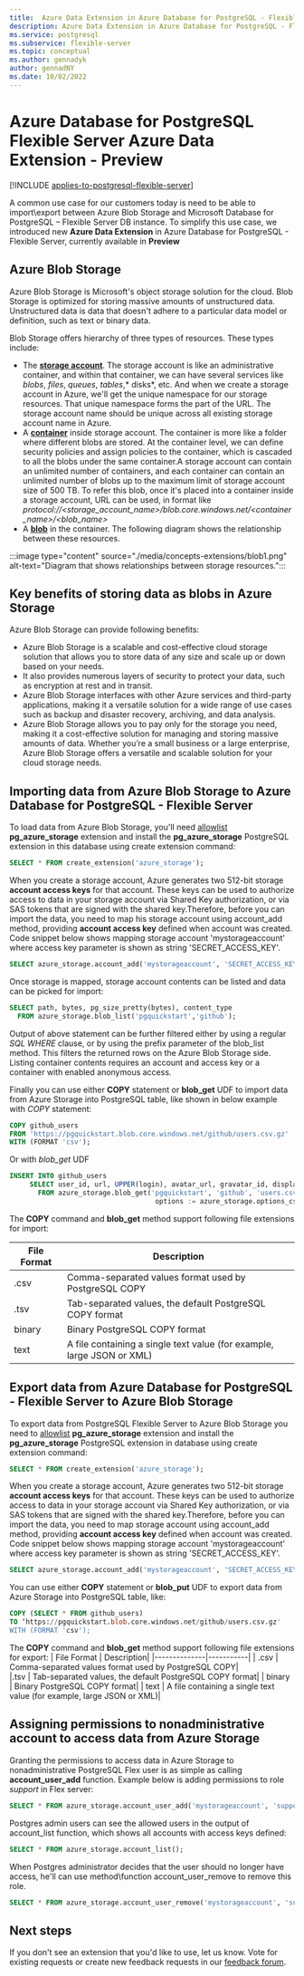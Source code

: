 ```yaml
---
title:  Azure Data Extension in Azure Database for PostgreSQL - Flexible Server -Preview
description: Azure Data Extension in Azure Database for PostgreSQL - Flexible Server -Preview
ms.service: postgresql
ms.subservice: flexible-server
ms.topic: conceptual
ms.author: gennadyk
author: gennadNY
ms.date: 10/02/2022
---
```

# Azure Database for PostgreSQL Flexible Server Azure Data Extension - Preview

[!INCLUDE [applies-to-postgresql-flexible-server](../includes/applies-to-postgresql-flexible-server.md)]

A common use case for our customers today is need to be able to import\export between Azure Blob Storage and Microsoft Database for PostgreSQL – Flexible Server DB instance. To simplify this use case, we introduced new **Azure Data Extension** in Azure Database for PostgreSQL - Flexible Server, currently available in **Preview**

## Azure Blob Storage

Azure Blob Storage is Microsoft's object storage solution for the cloud. Blob Storage is optimized for storing massive amounts of unstructured data. Unstructured data is data that doesn't adhere to a particular data model or definition, such as text or binary data.

Blob Storage offers hierarchy of three types of resources. These types include:
* The [**storage account**](../../storage/blobs/storage-blobs-introduction.md#storage-accounts). The storage account is like an administrative container, and within that container, we can have several services like *blobs*, *files*, *queues*, *tables*,* disks*, etc. And when we create a storage account in Azure, we'll get the unique namespace for our storage resources. That unique namespace forms the part of the URL. The storage account name should be unique across all existing storage account name in Azure.
* A [**container**](../../storage/blobs/storage-blobs-introduction.md#containers) inside storage account. The container is more like a folder where different blobs are stored. At the container level, we can define security policies and assign  policies to the container, which is cascaded to all the blobs under the same container.A storage account can contain an unlimited number of containers, and each container can contain an unlimited number of blobs up to the maximum limit of storage account size of 500 TB.
To refer this blob, once it's placed into a container inside a storage account, URL can be used, in format  like *protocol://<storage_account_name>/blob.core.windows.net/<container_name>/<blob_name>*
* A [**blob**](../../storage/blobs/storage-blobs-introduction.md#blobs) in the container.
The following diagram shows the relationship between these resources.

 :::image type="content" source="./media/concepts-extensions/blob1.png" alt-text="Diagram that shows relationships between storage resources.":::

## Key benefits of storing data as blobs in Azure Storage

Azure Blob Storage can provide following benefits:
* Azure Blob Storage is a scalable and cost-effective cloud storage solution that allows you to store data of any size and scale up or down based on your needs.
* It also provides numerous layers of security to protect your data, such as encryption at rest and in transit.
* Azure Blob Storage interfaces with other Azure services and third-party applications, making it a versatile solution for a wide range of use cases such as backup and disaster recovery, archiving, and data analysis.
* Azure Blob Storage allows you to pay only for the storage you need, making it a cost-effective solution for managing and storing massive amounts of data. Whether you’re a small business or a large enterprise, Azure Blob Storage offers a versatile and scalable solution for your cloud storage needs.

## Importing data from Azure Blob Storage to Azure Database for PostgreSQL - Flexible Server

To load data from Azure Blob Storage, you'll need [allowlist](../../postgresql/flexible-server/concepts-extensions.md#how-to-use-postgresql-extensions) **pg_azure_storage** extension and install the **pg_azure_storage** PostgreSQL extension in this database using create extension command:

```sql
SELECT * FROM create_extension('azure_storage');
```


When you create a storage account, Azure generates two 512-bit storage **account access keys** for that account. These keys can be used to authorize access to data in your storage account via Shared Key authorization, or via SAS tokens that are signed with the shared key.Therefore, before you can import the data, you need to map his storage account using account_add method, providing **account access key** defined when account was created. Code snippet below shows mapping storage account 'mystorageaccount' where access key parameter is shown as string 'SECRET_ACCESS_KEY'.

```sql
SELECT azure_storage.account_add('mystorageaccount', 'SECRET_ACCESS_KEY');
```

Once storage is mapped,  storage account contents can be listed and data can be picked for import:

```sql
SELECT path, bytes, pg_size_pretty(bytes), content_type
  FROM azure_storage.blob_list('pgquickstart','github');

```
 Output of above statement can be further filtered either by using a regular *SQL WHERE* clause, or by using the prefix parameter of the blob_list method. This filters the returned rows on the Azure Blob Storage side. Listing container contents requires an account and access key or a container with enabled anonymous access.

Finally you can use either **COPY** statement or **blob_get** UDF to import data from Azure Storage into PostgreSQL table, like shown in below example with *COPY* statement:

```sql
COPY github_users
FROM 'https://pgquickstart.blob.core.windows.net/github/users.csv.gz'
WITH (FORMAT 'csv');
```

Or with *blob_get* UDF

```sql
INSERT INTO github_users
     SELECT user_id, url, UPPER(login), avatar_url, gravatar_id, display_login
       FROM azure_storage.blob_get('pgquickstart', 'github', 'users.csv.gz', NULL::github_users,
                                    options := azure_storage.options_csv_get(force_not_null := ARRAY['gravatar_id']));
```

The **COPY** command and **blob_get** method support following file extensions for import:

| File Format  | Description| 
|--------------|-----------|
| .csv         | Comma-separated values format used by PostgreSQL COPY|      
|.tsv          | Tab-separated values, the default PostgreSQL COPY format|
| binary       | Binary PostgreSQL COPY format|
| text         | A file containing a single text value (for example, large JSON or XML)|


## Export data from Azure Database for PostgreSQL - Flexible Server to Azure Blob Storage 

To export data from PostgreSQL Flexible Server to Azure Blob Storage you need to [allowlist](../../postgresql/flexible-server/concepts-extensions.md#how-to-use-postgresql-extensions) **pg_azure_storage** extension and install the **pg_azure_storage** PostgreSQL extension in  database using create extension command:
```sql
SELECT * FROM create_extension('azure_storage');
```

When you create a storage account, Azure generates two 512-bit storage **account access keys** for that account. These keys can be used to authorize access to data in your storage account via Shared Key authorization, or via SAS tokens that are signed with the shared key.Therefore, before you can import the data, you need to map  storage account using account_add method, providing **account access key** defined when account was created. Code snippet below shows mapping storage account 'mystorageaccount' where access key parameter is shown as string 'SECRET_ACCESS_KEY'.

```sql
SELECT azure_storage.account_add('mystorageaccount', 'SECRET_ACCESS_KEY');
```

You can use either **COPY** statement or **blob_put** UDF to export data from Azure Storage into PostgreSQL table, like:
```sql
COPY (SELECT * FROM github_users)
TO ‘https://pgquickstart.blob.core.windows.net/github/users.csv.gz'
WITH (FORMAT 'csv');
```
The **COPY** command and **blob_get** method  support following file extensions for export:
| File Format  | Description| 
|--------------|-----------|
| .csv         | Comma-separated values format used by PostgreSQL COPY|      
|.tsv          | Tab-separated values, the default PostgreSQL COPY format|
| binary       | Binary PostgreSQL COPY format|
| text         | A file containing a single text value (for example, large JSON or XML)|

## Assigning permissions to nonadministrative account to access data from Azure Storage

Granting the permissions to access data in Azure Storage to nonadministrative PostgreSQL Flex user is as simple as calling **account_user_add** function. Example below is adding permissions to role *support* in Flex server:
```sql
SELECT * FROM azure_storage.account_user_add('mystorageaccount', 'support');
```

Postgres admin users can see the allowed users in the output of account_list function, which shows all accounts with access keys defined:
```sql
SELECT * FROM azure_storage.account_list();
```
When Postgres administrator decides that the user should no longer have access, he'll can use method\function account_user_remove to remove this role. 
```sql
SELECT * FROM azure_storage.account_user_remove('mystorageaccount', 'support');
```


## Next steps

If you don't see an extension that you'd like to use, let us know. Vote for existing requests or create new feedback requests in our [feedback forum](https://feedback.azure.com/d365community/forum/c5e32b97-ee24-ec11-b6e6-000d3a4f0da0).
